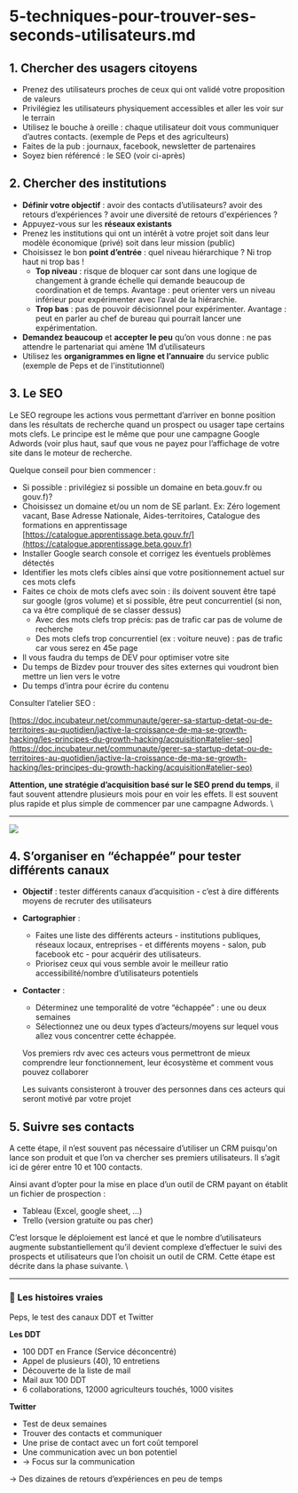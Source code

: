 # 5-techniques-pour-trouver-ses-seconds-utilisateurs.md

## 1. **Chercher des usagers citoyens**

* Prenez des utilisateurs proches de ceux qui ont validé votre proposition de valeurs
* Privilégiez les utilisateurs physiquement accessibles et aller les voir sur le terrain
* Utilisez le bouche à oreille : chaque utilisateur doit vous communiquer d’autres contacts. (exemple de Peps et des agriculteurs)
* Faites de la pub : journaux, facebook, newsletter de partenaires
* Soyez bien référencé : le SEO (voir ci-après)

## **2. Chercher des institutions**

* **Définir votre objectif** : avoir des contacts d’utilisateurs? avoir des retours d’expériences ? avoir une diversité de retours d'expériences ?
* Appuyez-vous sur les **réseaux existants**
* Prenez les institutions qui ont un intérêt à votre projet soit dans leur modèle économique (privé) soit dans leur mission (public)
* Choisissez le bon **point d’entrée** : quel niveau hiérarchique ? Ni trop haut ni trop bas !
  * **Top niveau** : risque de bloquer car sont dans une logique de changement à grande échelle qui demande beaucoup de coordination et de temps. Avantage : peut orienter vers un niveau inférieur pour expérimenter avec l’aval de la hiérarchie.
  * **Trop bas** : pas de pouvoir décisionnel pour expérimenter. Avantage : peut en parler au chef de bureau qui pourrait lancer une expérimentation.
* **Demandez beaucoup** et **accepter le peu** qu’on vous donne : ne pas attendre le partenariat qui amène 1M d’utilisateurs
* Utilisez les **organigrammes en ligne et l’annuaire** du service public (exemple de Peps et de l'institutionnel)

## **3. Le SEO**

Le SEO regroupe les actions vous permettant d’arriver en bonne position dans les résultats de recherche quand un prospect ou usager tape certains mots clefs. Le principe est le même que pour une campagne Google Adwords (voir plus haut, sauf que vous ne payez pour l’affichage de votre site dans le moteur de recherche.

Quelque conseil pour bien commencer :

* Si possible : privilégiez si possible un domaine en beta.gouv.fr ou gouv.f)?
* Choisissez un domaine et/ou un nom de SE parlant. Ex: Zéro logement vacant, Base Adresse Nationale, Aides-territoires, Catalogue des formations en apprentissage [https://catalogue.apprentissage.beta.gouv.fr/](https://catalogue.apprentissage.beta.gouv.fr)
* Installer Google search console et corrigez les éventuels problèmes détectés
* Identifier les mots clefs cibles ainsi que votre positionnement actuel sur ces mots clefs
* Faites ce choix de mots clefs avec soin : ils doivent souvent être tapé sur google (gros volume) et si possible, être peut concurrentiel (si non, ca va être compliqué de se classer dessus)
  * Avec des mots clefs trop précis: pas de trafic car pas de volume de recherche
  * Des mots clefs trop concurrentiel (ex : voiture neuve) : pas de trafic car vous serez en 45e page
* Il vous faudra du temps de DEV pour optimiser votre site
* Du temps de Bizdev pour trouver des sites externes qui voudront bien mettre un lien vers le votre
* Du temps d’intra pour écrire du contenu

Consulter l’atelier SEO :

[https://doc.incubateur.net/communaute/gerer-sa-startup-detat-ou-de-territoires-au-quotidien/jactive-la-croissance-de-ma-se-growth-hacking/les-principes-du-growth-hacking/acquisition#atelier-seo](https://doc.incubateur.net/communaute/gerer-sa-startup-detat-ou-de-territoires-au-quotidien/jactive-la-croissance-de-ma-se-growth-hacking/les-principes-du-growth-hacking/acquisition#atelier-seo)

**Attention, une stratégie d’acquisition basé sur le SEO prend du temps**, il faut souvent attendre plusieurs mois pour en voir les effets. Il est souvent plus rapide et plus simple de commencer par une campagne Adwords. \\

***

![](https://lh5.googleusercontent.com/RRW4LCrXcEyzm-1EhtbB2JHYJMFFNjngffczrU76sgvyZV9OjMC1IjmU--Ynz1sN7WM5glAMwzRGpUM1N2P-3yCB7IlONmQo0VfLusiszcxCeuMi25XZKlY5WsSeRznOUb9rjtI9)

## **4. S’organiser en “échappée” pour tester différents canaux**

* **Objectif** : tester différents canaux d’acquisition - c’est à dire différents moyens de recruter des utilisateurs
* **Cartographier** :
  * Faites une liste des différents acteurs - institutions publiques, réseaux locaux, entreprises - et différents moyens - salon, pub facebook etc - pour acquérir des utilisateurs.
  * Priorisez ceux qui vous semble avoir le meilleur ratio accessibilité/nombre d’utilisateurs potentiels
*   **Contacter** :

    * Déterminez une temporalité de votre “échappée” : une ou deux semaines
    * Sélectionnez une ou deux types d’acteurs/moyens sur lequel vous allez vous concentrer cette échappée.

    Vos premiers rdv avec ces acteurs vous permettront de mieux comprendre leur fonctionnement, leur écosystème et comment vous pouvez collaborer

    Les suivants consisteront à trouver des personnes dans ces acteurs qui seront motivé par votre projet

## **5. Suivre ses contacts**

A cette étape, il n’est souvent pas nécessaire d’utiliser un CRM puisqu'on lance son produit et que l’on va chercher ses premiers utilisateurs. Il s’agit ici de gérer entre 10 et 100 contacts.

Ainsi avant d’opter pour la mise en place d’un outil de CRM payant on établit un fichier de prospection :

* Tableau (Excel, google sheet, …)
* Trello (version gratuite ou pas cher)

C’est lorsque le déploiement est lancé et que le nombre d’utilisateurs augmente substantiellement qu’il devient complexe d’effectuer le suivi des prospects et utilisateurs que l’on choisit un outil de CRM. Cette étape est décrite dans la phase suivante. \\

***

### **📖 Les histoires vraies**

Peps, le test des canaux DDT et Twitter

**Les DDT**

* 100 DDT en France (Service déconcentré)
* Appel de plusieurs (40), 10 entretiens
* Découverte de la liste de mail
* Mail aux 100 DDT
* 6 collaborations, 12000 agriculteurs touchés, 1000 visites

**Twitter**

* Test de deux semaines
* Trouver des contacts et communiquer
* Une prise de contact avec un fort coût temporel
* Une communication avec un bon potentiel
* → Focus sur la communication

→ Des dizaines de retours d’expériences en peu de temps
